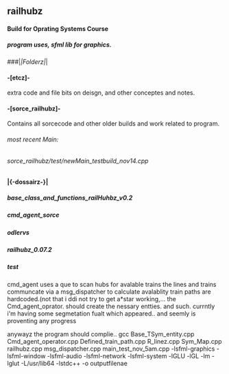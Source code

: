 
## railhubz
#### Build for Oprating Systems Course

##### program uses, sfml lib for graphics.

###|_|Folderz|_|

#### -[etcz]-
extra code and file bits on deisgn, and other conceptes and notes.

#### -[sorce_railhubz]-

Contains all sorcecode and other older builds and work related to program.

###### most recent Main:
###### sorce_railhubz/test/newMain_testbuild_nov14.cpp

#### |{-dossairz-}|

##### base_class_and_functions_railHuhbz_v0.2
##### cmd_agent_sorce 	
##### odlervs 
##### railhubz_0.07.2
##### test



cmd_agent uses a que to scan hubs for avalable trains
the lines and trains communcate via a msg_dispatcher to calculate avalablity
train paths are hardcoded.(not that i ddi not try to get a*star working,...
the Cmd_agent_oprator. should create the nessary entties. and such.
currntly i'm having some segmetation fualt which appeared.. and seemly is proventing any progress

anywayz 
the program should complie.. 
gcc Base_TSym_entity.cpp Cmd_agent_operator.cpp Defined_train_path.cpp R_linez.cpp Sym_Map.cpp
railhubz.cpp msg_dispatcher.cpp main_test_nov_5am.cpp
-lsfml-graphics -lsfml-window -lsfml-audio -lsfml-network -lsfml-system -lGLU -lGL -lm -lglut -L/usr/lib64 -lstdc++ -o outputfilenae

